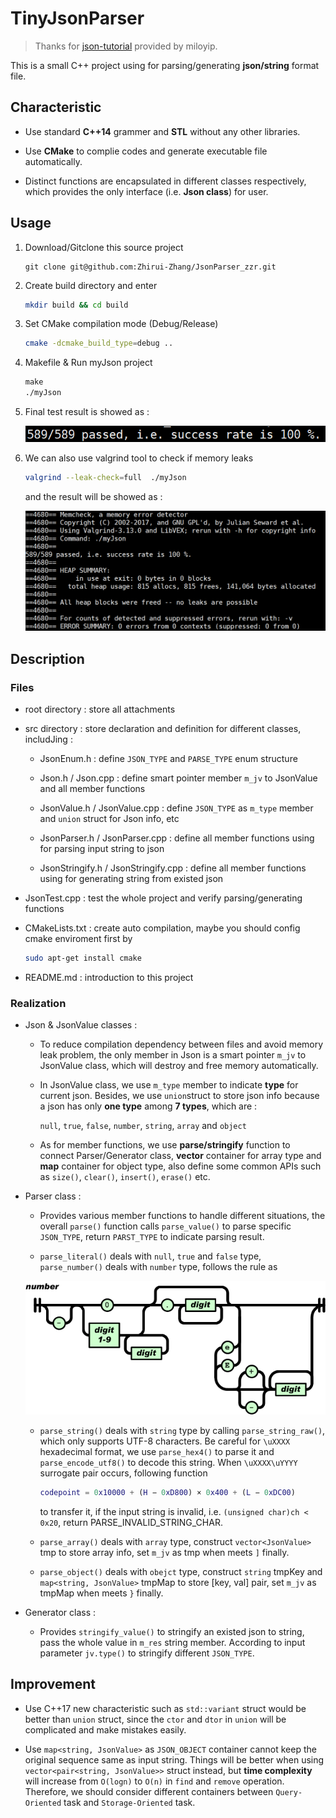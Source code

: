# TinyJsonParser

> Thanks for [json-tutorial](https://github.com/miloyip/json-tutorial.git) provided by miloyip.

This is a small C++ project using for parsing/generating **json/string** format file.

## Characteristic

* Use standard **C++14** grammer and **STL** without any other libraries.

* Use **CMake** to complie codes and generate executable file automatically.

* Distinct functions are encapsulated in different classes respectively, which provides the only interface (i.e. **Json class**) for user.

## Usage

1. Download/Gitclone this source project
   
   ```git
   git clone git@github.com:Zhirui-Zhang/JsonParser_zzr.git
   ```

2. Create build directory and enter
   
   ```bash
   mkdir build && cd build
   ```

3. Set CMake compilation mode (Debug/Release)
   
   ```bash
   cmake -dcmake_build_type=debug ..
   ```

4. Makefile & Run myJson project
   
   ```makefile
   make
   ./myJson
   ```

5. Final test result is showed as :
   
   ![JsonParser_zzr/result.png at 6da6ad99ffec113197a4e18029d538c4eb575588 · Zhirui-Zhang/JsonParser_zzr · GitHub](https://github.com/Zhirui-Zhang/JsonParser_zzr/blob/6da6ad99ffec113197a4e18029d538c4eb575588/root/result.png "test")

6. We can also use valgrind tool to check if memory leaks
   
   ```bash
   valgrind --leak-check=full  ./myJson
   ```
   
   and the result will be showed as :
   
   ![JsonParser_zzr/memory check.png at 76d47a62c5a23ae94bf2863da848c49583bf6691 · Zhirui-Zhang/JsonParser_zzr · GitHub](https://github.com/Zhirui-Zhang/JsonParser_zzr/blob/76d47a62c5a23ae94bf2863da848c49583bf6691/root/memory%20check.png)

## Description

### Files

* root directory : store all attachments

* src directory : store declaration and definition for different classes, includJing :
  
  * JsonEnum.h : define `JSON_TYPE` and `PARSE_TYPE` enum structure
  
  * Json.h / Json.cpp : define smart pointer member `m_jv` to JsonValue and all member functions 
  
  * JsonValue.h / JsonValue.cpp : define `JSON_TYPE` as `m_type` member and `union` struct for Json info, etc
  
  * JsonParser.h / JsonParser.cpp : define all member functions using for parsing input string to json
  
  * JsonStringify.h / JsonStringify.cpp : define all member functions using for generating string from existed json

* JsonTest.cpp : test the whole project and verify parsing/generating functions

* CMakeLists.txt : create auto compilation, maybe you should config cmake enviroment first by 
  
  ```bash
  sudo apt-get install cmake
  ```

* README.md : introduction to this project

### Realization

* Json & JsonValue classes :
  
  * To reduce compilation dependency between files and avoid memory leak problem, the only member in Json is a smart pointer `m_jv` to JsonValue class, which will destroy and free memory automatically. 
  
  * In JsonValue class, we use `m_type` member to indicate **type** for current json. Besides, we use `union`struct to store json info because a json has only **one type** among **7 types**, which are :
    
    `null`, `true`, `false`, `number`, `string`, `array` and `object`
  
  * As for member functions, we use **parse/stringify** function to connect Parser/Generator class, **vector** container for array type and **map** container for object type, also define some common APIs such as `size()`, `clear()`, `insert()`, `erase()` etc.

* Parser class :
  
  * Provides various member functions to handle different situations, the overall `parse()` function calls `parse_value()` to parse specific `JSON_TYPE`, return `PARST_TYPE` to indicate parsing result. 
  
  * `parse_literal()` deals with `null`, `true` and `false` type, `parse_number()` deals with `number` type, follows the rule as
  
  ![JsonParser_zzr/number.png at 76d47a62c5a23ae94bf2863da848c49583bf6691 · Zhirui-Zhang/JsonParser_zzr · GitHub](https://github.com/Zhirui-Zhang/JsonParser_zzr/blob/76d47a62c5a23ae94bf2863da848c49583bf6691/root/number.png)
  
  * `parse_string()` deals with `string` type by calling `parse_string_raw()`, which only supports UTF-8 characters. Be careful for `\uXXXX` hexadecimal format, we use `parse_hex4()` to parse it and `parse_encode_utf8()` to decode this string. When `\uXXXX\uYYYY` surrogate pair occurs, following function
    
    ```matlab
    codepoint = 0x10000 + (H − 0xD800) × 0x400 + (L − 0xDC00)
    ```
    
    to transfer it, if the input string is invalid, i.e. `(unsigned char)ch < 0x20`, return PARSE_INVALID_STRING_CHAR.
  
  * `parse_array()` deals with `array` type, construct `vector<JsonValue>` tmp to store array info, set `m_jv` as tmp when meets `]` finally.
  
  * `parse_object()` deals with `obejct` type, construct `string` tmpKey and `map<string, JsonValue>` tmpMap to store [key, val] pair, set `m_jv` as tmpMap when meets `}` finally.

* Generator class :
  
  * Provides `stringify_value()` to stringify an existed json to string, pass the whole value in `m_res` string member. According to input parameter `jv.type()` to stringify different `JSON_TYPE`.

## Improvement

* Use C++17 new characteristic such as `std::variant` struct would be better than `union` struct, since the `ctor` and `dtor` in `union` will be complicated and make mistakes easily.

* Use `map<string, JsonValue>` as `JSON_OBJECT` container cannot keep the original sequence same as input string. Things will be better when using `vector<pair<string, JsonValue>>` struct instead, but **time complexity** will increase from `O(logn)` to `O(n)` in `find` and `remove` operation. Therefore, we should consider different containers between `Query-Oriented` task and `Storage-Oriented` task.


